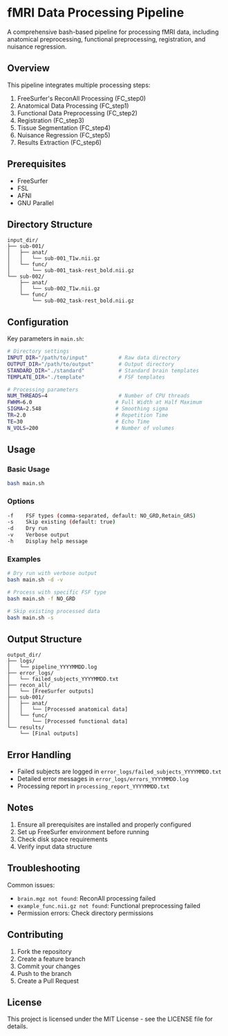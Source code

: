 # fMRI Data Processing Pipeline

A comprehensive bash-based pipeline for processing fMRI data, including anatomical preprocessing, functional preprocessing, registration, and nuisance regression.

## Overview

This pipeline integrates multiple processing steps:
1. FreeSurfer's ReconAll Processing (FC_step0)
2. Anatomical Data Processing (FC_step1)
3. Functional Data Preprocessing (FC_step2)
4. Registration (FC_step3)
5. Tissue Segmentation (FC_step4)
6. Nuisance Regression (FC_step5)
7. Results Extraction (FC_step6)

## Prerequisites

- FreeSurfer
- FSL
- AFNI
- GNU Parallel

## Directory Structure

```
input_dir/
├── sub-001/
│   ├── anat/
│   │   └── sub-001_T1w.nii.gz
│   └── func/
│       └── sub-001_task-rest_bold.nii.gz
└── sub-002/
    ├── anat/
    │   └── sub-002_T1w.nii.gz
    └── func/
        └── sub-002_task-rest_bold.nii.gz
```

## Configuration

Key parameters in `main.sh`:
```bash
# Directory settings
INPUT_DIR="/path/to/input"          # Raw data directory
OUTPUT_DIR="/path/to/output"        # Output directory
STANDARD_DIR="./standard"           # Standard brain templates
TEMPLATE_DIR="./template"           # FSF templates

# Processing parameters
NUM_THREADS=4                       # Number of CPU threads
FWHM=6.0                           # Full Width at Half Maximum
SIGMA=2.548                        # Smoothing sigma
TR=2.0                             # Repetition Time
TE=30                              # Echo Time
N_VOLS=200                         # Number of volumes
```

## Usage

### Basic Usage
```bash
bash main.sh
```

### Options
```bash
-f    FSF types (comma-separated, default: NO_GRD,Retain_GRS)
-s    Skip existing (default: true)
-d    Dry run
-v    Verbose output
-h    Display help message
```

### Examples
```bash
# Dry run with verbose output
bash main.sh -d -v

# Process with specific FSF type
bash main.sh -f NO_GRD

# Skip existing processed data
bash main.sh -s
```

## Output Structure

```
output_dir/
├── logs/
│   └── pipeline_YYYYMMDD.log
├── error_logs/
│   └── failed_subjects_YYYYMMDD.txt
├── recon_all/
│   └── [FreeSurfer outputs]
├── sub-001/
│   ├── anat/
│   │   └── [Processed anatomical data]
│   └── func/
│       └── [Processed functional data]
└── results/
    └── [Final outputs]
```

## Error Handling

- Failed subjects are logged in `error_logs/failed_subjects_YYYYMMDD.txt`
- Detailed error messages in `error_logs/errors_YYYYMMDD.log`
- Processing report in `processing_report_YYYYMMDD.txt`

## Notes

1. Ensure all prerequisites are installed and properly configured
2. Set up FreeSurfer environment before running
3. Check disk space requirements
4. Verify input data structure

## Troubleshooting

Common issues:
- `brain.mgz not found`: ReconAll processing failed
- `example_func.nii.gz not found`: Functional preprocessing failed
- Permission errors: Check directory permissions

## Contributing

1. Fork the repository
2. Create a feature branch
3. Commit your changes
4. Push to the branch
5. Create a Pull Request

## License

This project is licensed under the MIT License - see the LICENSE file for details.